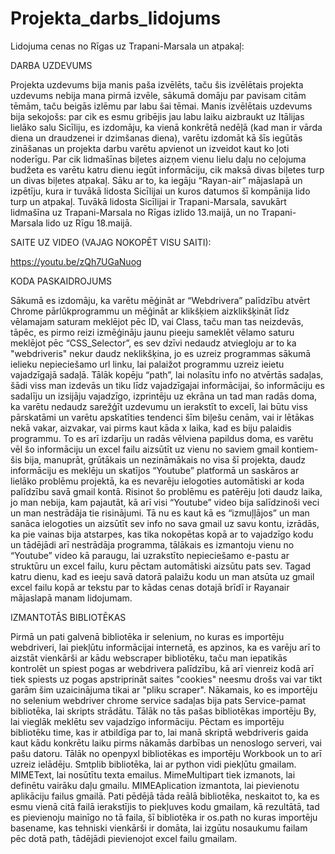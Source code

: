# Projekta_darbs_lidojums
Lidojuma cenas no Rīgas uz Trapani-Marsala un atpakaļ:

DARBA UZDEVUMS

Projekta uzdevums bija manis paša izvēlēts, taču šis izvēlētais projekta uzdevums nebija mana pirmā izvēle, sākumā domāju par pavisam citām tēmām, taču beigās izlēmu par labu šai tēmai.
Manis izvēlētais uzdevums bija sekojošs: par cik es esmu gribējis jau labu laiku aizbraukt uz Itālijas lielāko salu Sicīliju, es izdomāju, ka vienā konkrētā nedēļā (kad man ir vārda diena un draudzenei ir dzimšanas diena), varētu izdomāt kā šīs iegūtās zināšanas un projekta darbu varētu apvienot un izveidot kaut ko ļoti noderīgu.  Par cik lidmašīnas biļetes aizņem vienu lielu daļu no ceļojuma budžeta es varētu katru dienu iegūt informāciju, cik maksā divas biļetes turp un divas biļetes atpakaļ. Sāku ar to, ka iegāju “Rayan-air” mājaslapā un izpētīju, kura ir tuvākā lidosta Sicīlijai un kuros datumos šī kompānija lido turp un atpakaļ. Tuvākā lidosta Sicīlijai ir Trapani-Marsala, savukārt lidmašīna uz Trapani-Marsala no Rīgas izlido 13.maijā, un no Trapani-Marsala lido uz Rīgu 18.maijā.


SAITE UZ VIDEO (VAJAG NOKOPĒT VISU SAITI):

https://youtu.be/zQh7UGaNuog


KODA PASKAIDROJUMS

Sākumā es izdomāju, ka varētu mēģināt ar “Webdrivera” palīdzību atvērt Chrome pārlūkprogrammu un mēģināt ar klikšķiem aizklikšķināt līdz vēlamajam saturam meklējot pēc ID, vai Class, taču man tas neizdevās, tāpēc, es pirmo reizi izmēģināju jaunu pieeju sameklēt vēlamo saturu meklējot pēc “CSS_Selector”, es sev dzīvi nedaudz atviegloju ar to ka "webdriveris" nekur daudz neklikšķina, jo es uzreiz programmas sākumā ielieku nepieciešamo url linku, lai palaižot programmu uzreiz ieietu vajadzīgajā sadaļā. Tālāk kopēju “path”, lai nolasītu info no atvērtās sadaļas, šādi viss man izdevās un tiku līdz vajadzīgajai informācijai, šo informāciju es sadalīju un izsijāju vajadzīgo, izprintēju uz ekrāna un tad man radās doma, ka varētu nedaudz sarežģīt uzdevumu un ierakstīt to excelī, lai būtu viss pārskatāmi un varētu apskatīties tendenci šīm biļešu cenām, vai ir lētākas nekā vakar, aizvakar, vai pirms kaut kāda x laika, kad es biju palaidis programmu. To es arī izdarīju un radās vēlviena papildus doma, es varētu vēl šo informāciju un excel failu aizsūtīt uz vienu no saviem gmail kontiem-šis bija, manuprāt, grūtākais un nezināmākais no visa šī projekta, daudz informāciju es meklēju un skatījos “Youtube” platformā un saskāros ar lielāko problēmu projektā, ka es nevarēju ielogoties automātiski ar koda palīdzību savā gmail kontā. Risinot šo problēmu es patērēju ļoti daudz laika, jo man nebija, kam pajautāt, kā arī visi “Youtube” video bija salīdzinoši veci un man nestrādāja tie risinājumi. Tā nu es kaut kā es “izmuļļājos” un man sanāca ielogoties un aizsūtīt sev info no sava gmail uz savu kontu, izrādās, ka pie vainas bija atstarpes, kas tika nokopētas kopā ar to vajadzīgo kodu un tādējādi arī nestrādāja programma, tālākais es izmantoju vienu no “Youtube” video kā paraugu, lai uzrakstīto nepieciešamo e-pastu ar struktūru un excel failu, kuru pēctam automātiski aizsūtu pats sev. Tagad katru dienu, kad es ieeju savā datorā palaižu kodu un man atsūta uz gmail excel failu kopā ar tekstu par to kādas cenas dotajā brīdī ir Rayanair mājaslapā manam lidojumam. 

IZMANTOTĀS BIBLIOTĒKAS

Pirmā un pati galvenā bibliotēka ir selenium, no kuras es importēju webdriveri, lai piekļūtu informācijai internetā, es apzinos, ka es varēju arī to aizstāt vienkārši ar kādu webscraper bibliotēku, taču man iepatikās kontrolēt un spiest pogas ar webdrivera palīdzību, kā arī vienreiz kodā arī tiek spiests uz pogas apstriprināt saites "cookies" neesmu drošs vai var tikt garām šim uzaicinājuma  tikai ar "pliku scraper". Nākamais, ko es importēju no selenium webdriver chrome service sadaļas bija pats Service-pamat bibliotēka, lai skripts strādātu. Tālāk no tās pašas bibliotēkas importēju By, lai vieglāk meklētu sev vajadzīgo informāciju. Pēctam es importēju bibliotēku time, kas ir atbildīga par to, lai manā skriptā webdriveris gaida kaut kādu konkrētu laiku pirms nākamās darbības un nenoslogo serveri, vai pašu datoru. Tālāk no openpyxl bibliotēkas es importēju Workbook un to arī uzreiz ielādēju. Smtplib bibliotēka, lai ar python vidi piekļūtu gmailam. MIMEText, lai nosūtītu texta emailus. MimeMultipart tiek izmanots, lai definētu vairāku daļu gmailu. MIMEAplication izmantota, lai pievienotu aplikāciju failus gmailā. Pati pēdējā tāda reālā bibliotēka, neskaitot to, ka es esmu vienā citā failā ierakstījis to piekļuves kodu gmailam, kā rezultātā, tad es pievienoju mainīgo no tā faila, šī bibliotēka ir os.path no kuras importēju basename, kas tehniski vienkārši ir domāta, lai izgūtu nosaukumu failam pēc dotā path, tādējādi pievienojot excel failu gmailam.













